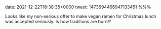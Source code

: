 date: 2021-12-22T16:38:35+0000
tweet: 1473694466947133451
%%%

Looks like my non-serious offer to make vegan ramen for Christmas lunch was accepted seriously. Is how traditions are born!?

